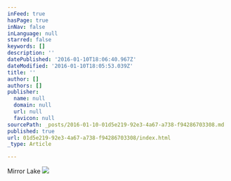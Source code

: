 ```yaml
---
inFeed: true
hasPage: true
inNav: false
inLanguage: null
starred: false
keywords: []
description: ''
datePublished: '2016-01-10T18:06:40.967Z'
dateModified: '2016-01-10T18:05:53.039Z'
title: ''
author: []
authors: []
publisher:
  name: null
  domain: null
  url: null
  favicon: null
sourcePath: _posts/2016-01-10-01d5e219-92e3-4a67-a738-f94286703308.md
published: true
url: 01d5e219-92e3-4a67-a738-f94286703308/index.html
_type: Article

---
```

Mirror Lake
![](https://the-grid-user-content.s3-us-west-2.amazonaws.com/f84b9a07-d577-436d-92e3-bffd55a2e971.jpg)